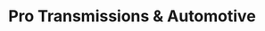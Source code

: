---
title: "Pro Transmissions & Automotive"
url: /athens/pro-transmissions-and-automotive/
shop: car repair
---